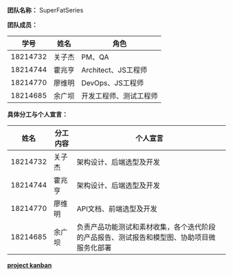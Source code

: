 **团队名称：** SuperFatSeries

**团队成员：**

| 学号 | 姓名 | 角色 |
| ---- | ---- | ---- |
| 18214732 | 关子杰 | PM、QA |
| 18214744 | 霍兆亨 | Architect、JS工程师 |
| 18214770 | 廖维明 | DevOps、JS工程师 |
| 18214685 | 余广坝 | 开发工程师、测试工程师 |


**具体分工与个人宣言：**

| 姓名 | 分工内容 | 个人宣言 |
| ---- | -------- | -------- |
| 18214732 | 关子杰 | 架构设计、后端选型及开发 |
| 18214744 | 霍兆亨 | 架构设计、后端选型及开发 |
| 18214770 | 廖维明 | API文档、前端选型及开发 |
| 18214685 | 余广坝 | 负责产品功能测试和素材收集，各个迭代阶段的产品报告、测试报告和模型图、协助项目微服务化部署 |


[**project kanban**](https://github.com/orgs/SuperFatSeries/projects/1)